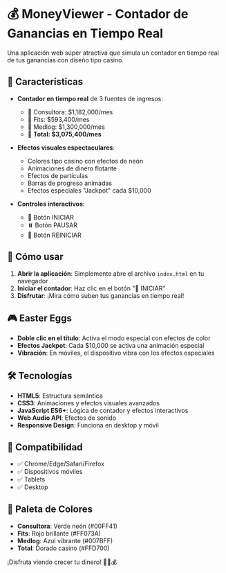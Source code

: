 # 💰 MoneyViewer - Contador de Ganancias en Tiempo Real

Una aplicación web súper atractiva que simula un contador en tiempo real de tus ganancias con diseño tipo casino.

## 🎰 Características

- **Contador en tiempo real** de 3 fuentes de ingresos:
  - 🏢 Consultora: $1,182,000/mes
  - 💪 Fits: $593,400/mes
  - 🏥 Medlog: $1,300,000/mes
  - 🎯 **Total: $3,075,400/mes**

- **Efectos visuales espectaculares**:
  - Colores tipo casino con efectos de neón
  - Animaciones de dinero flotante
  - Efectos de partículas
  - Barras de progreso animadas
  - Efectos especiales "Jackpot" cada $10,000

- **Controles interactivos**:
  - 🚀 Botón INICIAR
  - ⏸️ Botón PAUSAR
  - 🔄 Botón REINICIAR

## 🚀 Cómo usar

1. **Abrir la aplicación**: Simplemente abre el archivo `index.html` en tu navegador
2. **Iniciar el contador**: Haz clic en el botón "🚀 INICIAR"
3. **Disfrutar**: ¡Mira cómo suben tus ganancias en tiempo real!

## 🎮 Easter Eggs

- **Doble clic en el título**: Activa el modo especial con efectos de color
- **Efectos Jackpot**: Cada $10,000 se activa una animación especial
- **Vibración**: En móviles, el dispositivo vibra con los efectos especiales

## 🛠️ Tecnologías

- **HTML5**: Estructura semántica
- **CSS3**: Animaciones y efectos visuales avanzados
- **JavaScript ES6+**: Lógica de contador y efectos interactivos
- **Web Audio API**: Efectos de sonido
- **Responsive Design**: Funciona en desktop y móvil

## 📱 Compatibilidad

- ✅ Chrome/Edge/Safari/Firefox
- ✅ Dispositivos móviles
- ✅ Tablets
- ✅ Desktop

## 🎨 Paleta de Colores

- **Consultora**: Verde neón (#00FF41)
- **Fits**: Rojo brillante (#FF073A)
- **Medlog**: Azul vibrante (#007BFF)
- **Total**: Dorado casino (#FFD700)

¡Disfruta viendo crecer tu dinero! 💸🎰💰 